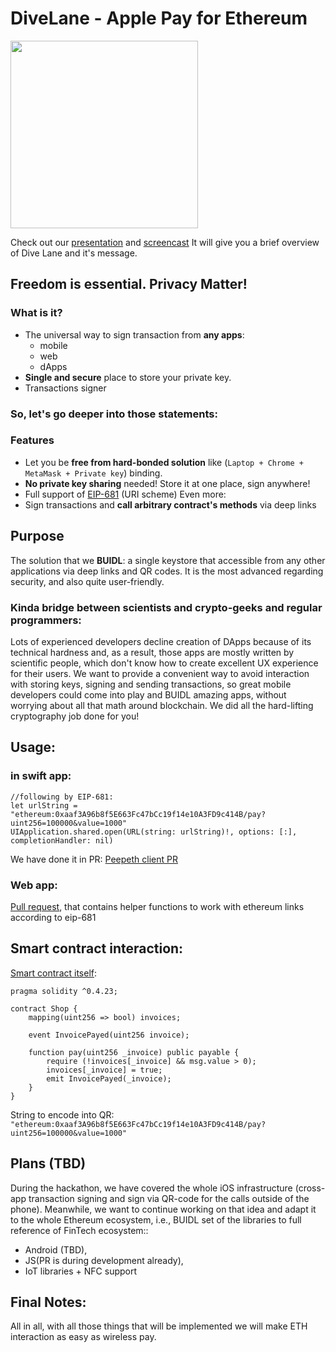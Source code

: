 # DiveLane - Apple Pay for Ethereum

<img src="https://github.com/matterinc/DiveLane/blob/master/dive%20logo.png" align="center" width="300">

Check out our [presentation](https://github.com/matterinc/DiveLane/blob/master/DiveLanePresentation.pdf) and [screencast](https://www.youtube.com/watch?v=Uidm5YccUas)
It will give you a brief overview of Dive Lane and it's message.

## Freedom is **essential**. Privacy **Matter**!

### What is it?

- The universal way to sign transaction from **any apps**: 
  - mobile
  - web
  - dApps
- **Single and secure** place to store your private key.
-  Transactions signer

### So, let's go deeper into those statements:

### Features
- Let you be **free from hard-bonded solution** like (`Laptop + Chrome + MetaMask + Private key`) binding. 
- **No private key sharing** needed! Store it at one place, sign anywhere!
- Full support of [EIP-681](https://eips.ethereum.org/EIPS/eip-681) (URI scheme)
 Even more:
- Sign transactions and **call arbitrary contract's methods** via deep links

## Purpose

The solution that we **BUIDL**: a single keystore that accessible from any other applications via deep links and QR codes. It is the most advanced regarding security, and also quite user-friendly.


### Kinda bridge between scientists and crypto-geeks and regular programmers:
Lots of experienced developers decline creation of DApps because of its technical hardness and, as a result, those apps are mostly written by scientific people, which don't know how to create excellent UX experience for their users. We want to provide a convenient way to avoid interaction with storing keys, signing and sending transactions, so great mobile developers could come into play and BUIDL amazing apps, without worrying about all that math around blockchain. 
We did all the hard-lifting cryptography job done for you!

## Usage:

### in swift app:
```
//following by EIP-681:
let urlString = "ethereum:0xaaf3A96b8f5E663Fc47bCc19f14e10A3FD9c414B/pay?uint256=100000&value=1000"
UIApplication.shared.open(URL(string: urlString)!, options: [:], completionHandler: nil)
```
We have done it in PR: [Peepeth client PR](https://github.com/matterinc/PeepethClient/pull/8)


### Web app:

[Pull request](https://github.com/ethereum/web3.js/pull/1929), that contains helper functions to work with ethereum links according to eip-681



## Smart contract interaction:
[Smart contract itself](https://rinkeby.etherscan.io/address/0xaaf3a96b8f5e663fc47bcc19f14e10a3fd9c414b):
```
pragma solidity ^0.4.23;

contract Shop {
    mapping(uint256 => bool) invoices;
    
    event InvoicePayed(uint256 invoice);

    function pay(uint256 _invoice) public payable {
        require (!invoices[_invoice] && msg.value > 0);
        invoices[_invoice] = true;
        emit InvoicePayed(_invoice);
    }
}
```
String to encode into QR: `"ethereum:0xaaf3A96b8f5E663Fc47bCc19f14e10A3FD9c414B/pay?uint256=100000&value=1000"`

## Plans (TBD)
During the hackathon, we have covered the whole iOS infrastructure (cross-app transaction signing and sign via QR-code for the calls outside of the phone).
Meanwhile, we want to continue working on that idea and adapt it to the whole Ethereum ecosystem, 
i.e., BUIDL set of the libraries to full reference of FinTech ecosystem::
- Android (TBD), 
- JS(PR is during development already), 
- IoT libraries + NFC support 

## Final Notes:

All in all, with all those things that will be implemented we will make ETH interaction as easy as wireless pay.
